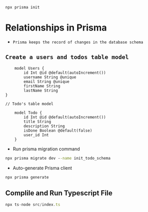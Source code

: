 
```js
npx prisma init
```

# Relationships in Prisma

- `Prisma keeps the record of changes in the database schema`

## `Create a users and todos table model`

```prisma
    model Users {
        id Int @id @default(autoIncrement())
        username String @unique
        email String @unique
        firstName String
        lastName String
}

// Todo's table model

    model Todo {
        id Int @id @default(autoIncrement())
        title String
        description String
        isDone Boolean @default(false)
        user_id Int
    }
```

- Run prisma migration command

```cmd
npx prisma migrate dev --name init_todo_schema
```

- Auto-generate Prisma client

```js
npx prisma generate
```

## Complile and Run Typescript File
```ts
npx ts-node src/index.ts

```

